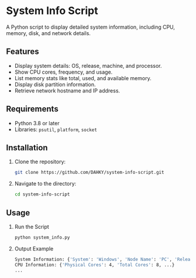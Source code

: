 # System Info Script

A Python script to display detailed system information, including CPU, memory, disk, and network details.

## Features
- Display system details: OS, release, machine, and processor.
- Show CPU cores, frequency, and usage.
- List memory stats like total, used, and available memory.
- Display disk partition information.
- Retrieve network hostname and IP address.

## Requirements
- Python 3.8 or later
- Libraries: `psutil`, `platform`, `socket`

## Installation
1. Clone the repository:
   ```bash
   git clone https://github.com/DAHKY/system-info-script.git

2. Navigate to the directory:
   ```bash
   cd system-info-script

## Usage
1. Run the Script
   ```bash
   python system_info.py

2. Output Example
   ```bash
   System Information: {'System': 'Windows', 'Node Name': 'PC', 'Release': '10', ...}
   CPU Information: {'Physical Cores': 4, 'Total Cores': 8, ...}
   ...
